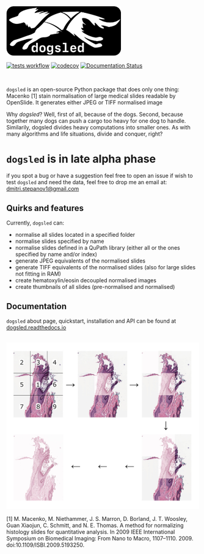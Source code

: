 <img src="https://raw.githubusercontent.com/RhDm/dogsled/main/docs/source/_static/dogsled_logo.svg" width="300">

<br>

[![tests workflow](https://github.com/RhDm/dogsled/actions/workflows/main.yml/badge.svg)](https://github.com/RhDm/dogsled/actions/workflows/main.yml)
[![codecov](https://codecov.io/gh/RhDm/dogsled/branch/main/graph/badge.svg?token=WMIQ6MD1UK)](https://codecov.io/gh/RhDm/dogsled)
[![Documentation Status](https://readthedocs.org/projects/dogsled/badge/?version=latest)](https://dogsled.readthedocs.io/en/latest/?badge=latest)

<br>

`dogsled` is an open-source Python package that does only one thing: Macenko [1] stain normalisation of large medical slides readable by OpenSlide. It generates either JPEG or TIFF normalised image


Why *dogsled*? Well, first of all, because of the dogs. Second, because together many dogs can push a cargo too heavy for one dog to handle. Similarily, dogsled divides heavy computations into smaller ones. As with many algorithms and life situations, divide and conquer, right?

# `dogsled` is in late alpha phase
if you spot a bug or have a suggestion feel free to open an issue
if wish to test `dogsled` and need the data, feel free to drop me an email at: dmitri.stepanov1@gmail.com

## Quirks and features

Currently, `dogsled` can:
- normalise all slides located in a specified folder
- normalise slides specified by name
- normalise slides defined in a QuPath library (either all or the ones specified by name and/or index)
- generate JPEG equivalents of the normalised slides
- generate TIFF equivalents of the normalised slides (also for large slides not fitting in RAM)
- create hematoxylin/eosin decoupled normalised images
- create thumbnails of all slides (pre-normalised and normalised)

## Documentation
`dogsled` about page, quickstart, installation and API can be found at [dogsled.readthedocs.io](LINK_HERE)

<br>

<img src="https://raw.githubusercontent.com/RhDm/dogsled/main/docs/source/_static/graph.jpeg" width="800">

<br>

[1] M. Macenko, M. Niethammer, J. S. Marron, D. Borland, J. T. Woosley, Guan Xiaojun, C. Schmitt, and N. E. Thomas. A method for normalizing histology slides for quantitative analysis. In 2009 IEEE International Symposium on Biomedical Imaging: From Nano to Macro, 1107–1110. 2009. doi:10.1109/ISBI.2009.5193250.
